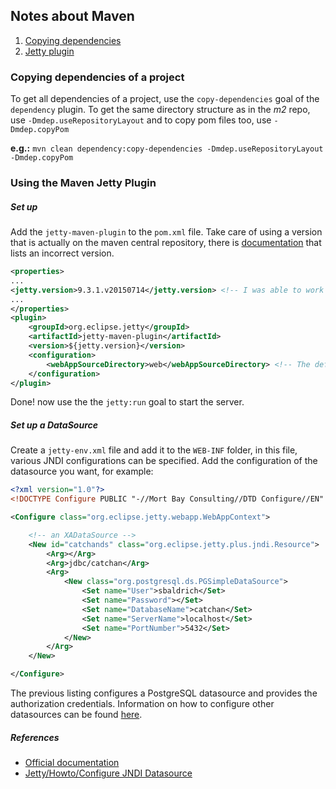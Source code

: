 ## Notes about Maven
1. [Copying dependencies](#deps)
1. [Jetty plugin](#jetty)

<a name="deps"></a>
### Copying dependencies of a project

To get all dependencies of a project, use the `copy-dependencies` goal of the `dependency` plugin. To get the same directory structure as in the *m2* repo, use `-Dmdep.useRepositoryLayout` and to copy pom files too, use `-Dmdep.copyPom`

**e.g.:** `mvn clean dependency:copy-dependencies -Dmdep.useRepositoryLayout -Dmdep.copyPom`

<a name="jetty"></a>
### Using the Maven Jetty Plugin

##### Set up

Add the `jetty-maven-plugin` to the `pom.xml` file. Take care of using a version that is actually on the maven central repository, there is [documentation](http://www.eclipse.org/jetty/documentation/current/jetty-maven-plugin.html#configuring-security-settings) that lists an incorrect version.

```xml
<properties>
...
<jetty.version>9.3.1.v20150714</jetty.version> <!-- I was able to work with this version-->
...
</properties>
<plugin>
	<groupId>org.eclipse.jetty</groupId>
	<artifactId>jetty-maven-plugin</artifactId>
	<version>${jetty.version}</version>
	<configuration>
		<webAppSourceDirectory>web</webAppSourceDirectory> <!-- The default is src/main/webapp -->
	</configuration>
</plugin>
```

Done! now use the the `jetty:run` goal to start the server.

##### Set up a DataSource

Create a `jetty-env.xml` file and add it to the `WEB-INF` folder, in this file, various JNDI configurations can be specified.
Add the configuration of the datasource you want, for example:

```xml
<?xml version="1.0"?>
<!DOCTYPE Configure PUBLIC "-//Mort Bay Consulting//DTD Configure//EN" "http://www.eclipse.org/jetty/configure_9_0.dtd">

<Configure class="org.eclipse.jetty.webapp.WebAppContext">

	<!-- an XADataSource -->
	<New id="catchands" class="org.eclipse.jetty.plus.jndi.Resource">
		<Arg></Arg>
		<Arg>jdbc/catchan</Arg>
		<Arg>
			<New class="org.postgresql.ds.PGSimpleDataSource">
				<Set name="User">sbaldrich</Set>
				<Set name="Password"></Set>
				<Set name="DatabaseName">catchan</Set>
				<Set name="ServerName">localhost</Set>
				<Set name="PortNumber">5432</Set>
			</New>
		</Arg>
	</New>

</Configure>
```
The previous listing configures a PostgreSQL datasource and provides the authorization credentials. Information on how to configure other datasources can be found [here](http://wiki.eclipse.org/Jetty/Howto/Configure_JNDI_Datasource).

##### References

* [Official documentation](http://www.eclipse.org/jetty/documentation/current/jetty-maven-plugin.html)
* [Jetty/Howto/Configure JNDI Datasource](http://wiki.eclipse.org/Jetty/Howto/Configure_JNDI_Datasource)

